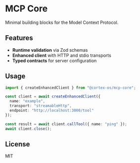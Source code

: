 # MCP Core

Minimal building blocks for the Model Context Protocol.

## Features

- **Runtime validation** via Zod schemas
- **Enhanced client** with HTTP and stdio transports
- **Typed contracts** for server configuration

## Usage

```typescript
import { createEnhancedClient } from "@cortex-os/mcp-core";

const client = await createEnhancedClient({
  name: "example",
  transport: "streamableHttp",
  endpoint: "http://localhost:3000/tool"
});

const result = await client.callTool({ name: "ping" });
await client.close();
```

## License

MIT
